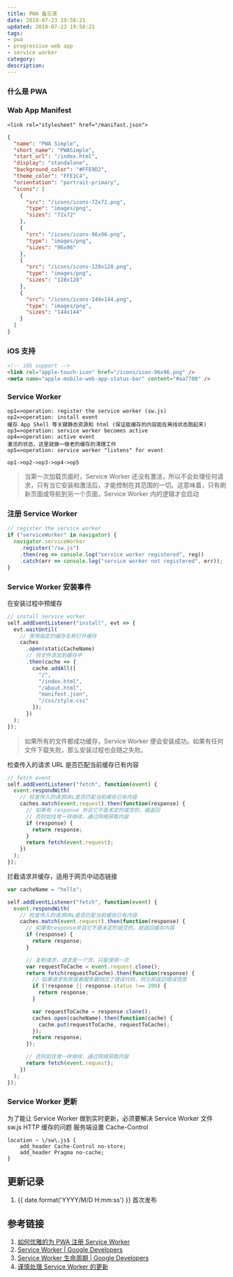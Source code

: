 ```yaml
---
title: PWA 备忘录
date: 2019-07-23 19:58:21
updated: 2019-07-23 19:58:21
tags:
- pwa
- progressive web app
- service worker
category:
description:
---
```


<!-- more -->

### 什么是 PWA

### Wab App Manifest

`<link rel="stylesheet" href="/manifast.json">`

```json
{
  "name": "PWA Simple",
  "short_name": "PWASimple",
  "start_url": "/index.html",
  "display": "standalone",
  "background_color": "#FFE9D2",
  "theme_color": "FFE1C4",
  "orientation": "portrait-primary",
  "icons": [
    {
      "src": "/icons/icons-72x72.png",
      "type": "images/png",
      "sizes": "72x72"
    },
    {
      "src": "/icons/icons-96x96.png",
      "type": "images/png",
      "sizes": "96x96"
    },
    {
      "src": "/icons/icons-128x128.png",
      "type": "images/png",
      "sizes": "128x128"
    },
    {
      "src": "/icons/icons-144x144.png",
      "type": "images/png",
      "sizes": "144x144"
    }
  ]
}
```

### iOS 支持

```html
<!-- iOS support -->
<link rel="apple-touch-icon" href="/icons/icon-96x96.png" />
<meta name="apple-mobile-web-app-status-bar" content="#aa7700" />
```

### Service Worker

```flow
op1=>operation: register the service worker (sw.js)
op2=>operation: install event
缓存 App Shell 等关键静态资源和 html (保证能缓存的内容能在离线状态跑起来)
op3=>operation: service worker becomes active
op4=>operation: active event
激活的状态，这里就做一做老的缓存的清理工作
op5=>operation: service worker "listens" for event

op1->op2->op3->op4->op5
```

> 当第一次加载页面时，Service Worker 还没有激活，所以不会处理任何请求，只有当它安装和激活后，才能控制在其范围的一切。这意味着，只有刷新页面或导航到另一个页面，Service Worker 内的逻辑才会启动

### 注册 Service Worker

```js app.js
// register the service worker
if ("serviceWorker" in navigator) {
  navigator.serviceWorker
    .register("/sw.js")
    .then(reg => console.log("service worker registered", reg))
    .catch(err => console.log("service worker not registered", err));
}
```

### Service Worker 安装事件

在安装过程中预缓存

```js sw.js
// install service worker
self.addEventListener("install", evt => {
  evt.waitUntil(
    // 使用指定的缓存名称打开缓存
    caches
      .open(staticCacheName)
      // 将文件添加到缓存中
      .then(cache => {
        cache.addAll([
          "/",
          "/index.html",
          "/about.html",
          "manifest.json",
          "/css/style.css"
        ]);
      })
  );
});
```

> 如果所有的文件都成功缓存，Service Worker 便会安装成功。如果有任何文件下载失败，那么安装过程也会随之失败。

检查传入的请求 URL 是否匹配当前缓存已有内容

```js sw.js
// fetch event
self.addEventListener("fetch", function(event) {
  event.respondWith(
    // 检查传入的请求URL是否匹配当前缓存已有内容
    caches.match(event.request).then(function(response) {
      // 如果有 response 并且它不是未定的或空的，就返回
      // 否则如往常一样继续，通过网络获取内容
      if (response) {
        return response;
      }
      return fetch(event.request);
    })
  );
});
```

拦截请求并缓存，适用于网页中动态链接

```js
var cacheName = "hello";

self.addEventListener("fetch", function(event) {
  event.respondWith(
    // 检查传入的请求URL是否匹配当前缓存已有内容
    caches.match(event.request).then(function(response) {
      // 如果有response并且它不是未定的或空的，就返回缓存内容
      if (response) {
        return response;
      }

      // 复制请求，请求是一个流，只能使用一次
      var requestToCache = event.request.clone();
      return fetch(requestToCache).then(function(response) {
        // 如果请求失败或者服务器响应了错误代码，则立即返回错误信息
        if (!response || response.status !== 200) {
          return response;
        }

        var requestToCache = response.clone();
        caches.open(cacheName).then(function(cache) {
          cache.put(requestToCache, requestToCache);
        });
        return response;
      });

      // 否则如往常一样继续，通过网络获取内容
      return fetch(event.request);
    })
  );
});
```

### Service Worker 更新

为了能让 Service Worker 做到实时更新，必须要解决 Service Worker 文件 sw.js HTTP 缓存的问题
服务端设置 Cache-Control

```nginx nginx.conf
location ~ \/sw\.js$ {
    add_header Cache-Control no-store;
    add_header Pragma no-cache;
}
```

## 更新记录

1. {{ date.format('YYYY/M/D H:mm:ss') }} 首次发布

## 参考链接

1. [如何优雅的为 PWA 注册 Service Worker](https://zhuanlan.zhihu.com/p/28161855)
2. [Service Worker | Google Developers](https://developers.google.com/web/fundamentals/primers/service-workers/)
3. [Service Worker 生命周期 | Google Developers](https://developers.google.com/web/fundamentals/primers/service-workers/lifecycle)
4. [谨慎处理 Service Worker 的更新](https://zhuanlan.zhihu.com/p/51118741)
